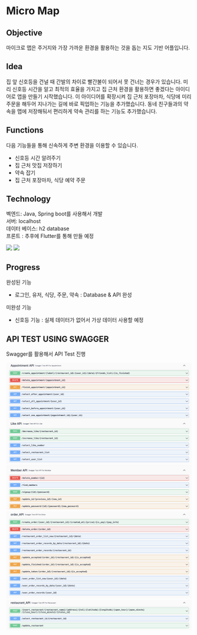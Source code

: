 # Micro Map

## Objective
마이크로 맵은 주거지와 가장 가까운 환경을 활용하는 것을 돕는 지도 기반 어플입니다.

## Idea
집 앞 신호등을 건널 때 간발의 차이로 빨간불이 되어서 못 건너는 경우가 있습니다.
미리 신호등 시간을 알고 최적의 효율을 가지고 집 근처 환경을 활용하면 좋겠다는 아이디어로 앱을 만들기 시작했습니다.
이 아이디어를 확장시켜 집 근처 포장마차, 식당에 미리 주문을 해두어 지나가는 길에 바로 픽업하는 기능을 추가했습니다.
동네 친구들과의 약속을 맵에 저장해둬서 편리하게 약속 관리를 하는 기능도 추가했습니다.

## Functions

다음 기능들을 통해 신속하게 주변 환경을 이용할 수 있습니다.
- 신호등 시간 알려주기
- 집 근처 맛집 저장하기
- 약속 잡기
- 집 근처 포장마차, 식당 예약 주문

## Technology
벡엔드: Java, Spring boot를 사용해서 개발
<br>
서버: localhost
<br>
데이터 베이스: h2 database
<br>
프론트 : 추후에 Flutter를 통해 만들 예정 

<img src="https://img.shields.io/badge/JAVA-007396?style=flat-square&logo=java&logoColor=white">
<img src="https://img.shields.io/badge/springboot-6DB33F?style=flat-square&logo=springboot&logoColor=black">

## Progress
완성된 기능
- 로그인, 유저, 식당, 주문, 약속 : Database & API 완성

미완성 기능

- 신호등 기능 : 실제 데이터가 없어서 가상 데이터 사용할 예정
## API TEST USING SWAGGER
Swagger를 활용해서 API Test 진행 

![swagger1](https://github.com/dddochi/micromap_server/blob/main/swagger1.png)
![swagger2](https://github.com/dddochi/micromap_server/blob/main/swagger2.png)
![swagger3](https://github.com/dddochi/micromap_server/blob/main/swagger3.png)
![swagger4](https://github.com/dddochi/micromap_server/blob/main/swagger4.png)


